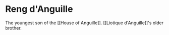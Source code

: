 # Reng d'Anguille

The youngest son of the [[House of Anguille]]. [[Liotique d'Anguille]]'s older brother.